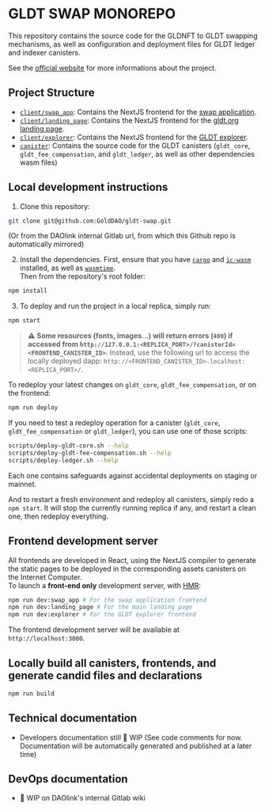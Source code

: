 # GLDT SWAP MONOREPO
This repository contains the source code for the GLDNFT to GLDT swapping mechanisms, as well as configuration and deployment files for GLDT ledger and indexer canisters.

See the [official website](https://gldt.org/) for more informations about the project.

## Project Structure

- [`client/swap_app`](client/swap_app/): Contains the NextJS frontend for the [swap application](https://app.gldt.org).
- [`client/landing_page`](client/landing_page/): Contains the NextJS frontend for the [gldt.org landing page](https://gldt.org).
- [`client/explorer`](client/explorer): Contains the NextJS frontend for the [GLDT explorer](https://explorer.gldt.org).
- [`canister`](canister/): Contains the source code for the GLDT canisters (`gldt_core`, `gldt_fee_compensation`, and `gldt_ledger`, as well as other dependencies wasm files)

## Local development instructions
1. Clone this repository:
  ```sh
  git clone git@github.com:GoldDAO/gldt-swap.git
  ```
  (Or from the DAOlink internal Gitlab url, from which this Github repo is automatically mirrored)

2. Install the dependencies.
  First, ensure that you have [`cargo`](https://doc.rust-lang.org/cargo/getting-started/installation.html) and [`ic-wasm`](https://github.com/dfinity/ic-wasm) installed, as well as [`wasmtime`](https://wasmtime.dev).  
  Then from the repository's root folder:
  ```sh
  npm install
  ```

3. To deploy and run the project in a local replica, simply run:
  ```sh
  npm start
  ```
  > **⚠️ Some resources (fonts, images...) will return errors (`400`) if accessed from `http://127.0.0.1:<REPLICA_PORT>/?canisterId=<FRONTEND_CANISTER_ID>`**. Instead, use the following url to access the locally deployed dapp: `http://<FRONTEND_CANISTER_ID>.localhost:<REPLICA_PORT>/`.

To redeploy your latest changes on `gldt_core`, `gldt_fee_compensation`, or on the frontend:
```sh
npm run deploy
```

If you need to test a redeploy operation for a canister (`gldt_core`, `gldt_fee_compensation` or `gldt_ledger`), you can use one of those scripts:
```sh
scripts/deploy-gldt-core.sh --help
scripts/deploy-gldt-fee-compensation.sh --help
scripts/deploy-ledger.sh --help
```
Each one contains safeguards against accidental deployments on staging or mainnet.

And to restart a fresh environment and redeploy all canisters, simply redo a `npm start`. It will stop the currently running replica if any, and restart a clean one, then redeploy everything.

## Frontend development server
All frontends are developed in React, using the NextJS compiler to generate the static pages to be deployed in the corresponding assets canisters on the Internet Computer.  
To launch a **front-end only** development server, with [HMR](https://webpack.js.org/concepts/hot-module-replacement/):

```sh
npm run dev:swap_app # For the swap application frontend
npm run dev:landing_page # For the main landing page
npm run dev:explorer # For the GLDT explorer frontend
```
The frontend development server will be available at `http://localhost:3000`.

## Locally build all canisters, frontends, and generate candid files and declarations
```sh
npm run build
```


## Technical documentation
- Developers documentation still :construction: WIP (See code comments for now. Documentation will be automatically generated and published at a later time)

## DevOps documentation
- :construction: WIP on DAOlink's internal Gitlab wiki
